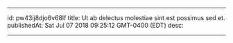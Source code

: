 
---
id: pw43ij8djo6v68lf
title: Ut ab delectus molestiae sint est possimus sed et.
publishedAt: Sat Jul 07 2018 09:25:12 GMT-0400 (EDT)
desc: 

---


